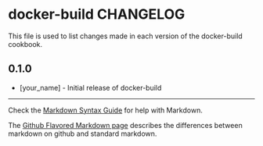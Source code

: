 # docker-build CHANGELOG

This file is used to list changes made in each version of the docker-build cookbook.

## 0.1.0
- [your_name] - Initial release of docker-build

- - -
Check the [Markdown Syntax Guide](http://daringfireball.net/projects/markdown/syntax) for help with Markdown.

The [Github Flavored Markdown page](http://github.github.com/github-flavored-markdown/) describes the differences between markdown on github and standard markdown.
